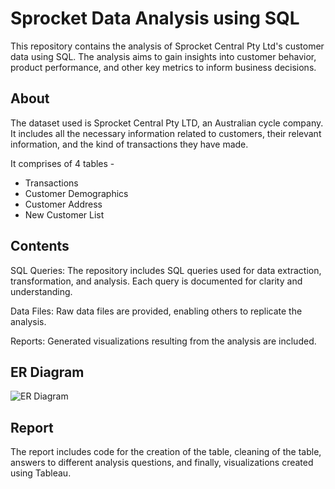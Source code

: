 # Sprocket Data Analysis using SQL 
This repository contains the analysis of Sprocket Central Pty Ltd's customer data using SQL. The analysis aims to gain insights into customer behavior, product performance, and other key metrics to inform business decisions.

## About
The dataset used is Sprocket Central Pty LTD, an Australian cycle company. It includes all the necessary information related to customers, their relevant information, and the kind of transactions they have made.

It comprises of 4 tables - 
- Transactions
- Customer Demographics
- Customer Address
- New Customer List

## Contents
SQL Queries: The repository includes SQL queries used for data extraction, transformation, and analysis. Each query is documented for clarity and understanding.

Data Files: Raw data files are provided, enabling others to replicate the analysis.

Reports: Generated visualizations resulting from the analysis are included.

## ER Diagram
![ER Diagram](https://github.com/MananDesai1783/Sprocket-Data-Analysis-SQL/main/Images/ER_DIAGRAM.png)

## Report
The report includes code for the creation of the table, cleaning of the table, answers to different analysis questions, and finally, visualizations created using Tableau.
